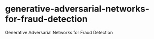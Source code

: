 # generative-adversarial-networks-for-fraud-detection
Generative Adversarial Networks for Fraud Detection
